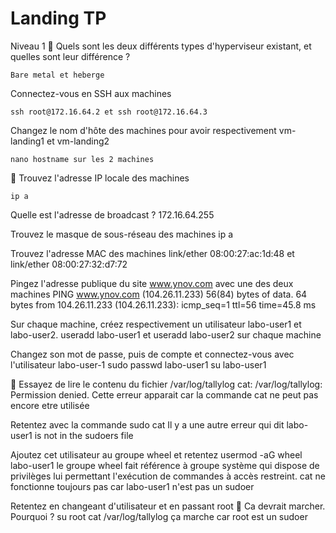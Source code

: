 # Landing TP
Niveau 1
🎯 Quels sont les deux différents types d'hyperviseur existant, et quelles sont leur différence ?
```
Bare metal et heberge
```
Connectez-vous en SSH aux machines
```
ssh root@172.16.64.2 et ssh root@172.16.64.3
```
Changez le nom d'hôte des machines pour avoir respectivement vm-landing1 et vm-landing2
```
nano hostname sur les 2 machines
```
🎰 Trouvez l'adresse IP locale des machines
```
ip a
```
Quelle est l'adresse de broadcast ?
172.16.64.255

Trouvez le masque de sous-réseau des machines
ip a

Trouvez l'adresse MAC des machines
 link/ether 08:00:27:ac:1d:48 et  link/ether 08:00:27:32:d7:72

 Pingez l'adresse publique du site www.ynov.com avec une des deux machines
 PING www.ynov.com (104.26.11.233) 56(84) bytes of data.
64 bytes from 104.26.11.233 (104.26.11.233): icmp_seq=1 ttl=56 time=45.8 ms

Sur chaque machine, créez respectivement un utilisateur labo-user1 et labo-user2.
 useradd labo-user1 et  useradd labo-user2 sur chaque machine

Changez son mot de passe, puis de compte et connectez-vous avec l'utilisateur labo-user-1
sudo passwd labo-user1
su labo-user1

 🎰 Essayez de lire le contenu du fichier /var/log/tallylog
 cat: /var/log/tallylog: Permission denied. Cette erreur apparait car la commande cat ne peut pas encore etre utilisée

 Retentez avec la commande sudo cat
 Il y a une autre erreur qui dit labo-user1 is not in the sudoers file

 Ajoutez cet utilisateur au groupe wheel et retentez
  usermod -aG wheel labo-user1
  le groupe wheel fait référence à groupe système qui dispose de privilèges lui permettant l'exécution de commandes à accès restreint. 
  cat ne fonctionne toujours pas car labo-user1 n'est pas un sudoer

  Retentez en changeant d'utilisateur et en passant root
🎯 Ca devrait marcher. Pourquoi ?
su root
cat /var/log/tallylog 
ça marche car root est un sudoer



